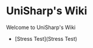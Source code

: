 <!-- TITLE: UniSharp's Wiki -->
<!-- SUBTITLE: Welcome to UniSharp's Wiki -->

# UniSharp's Wiki

Welcome to UniSharp's Wiki


- [Stress Test](Stress Test)